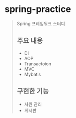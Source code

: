 # spring-practice
> Spring 프레임워크 스터디
> 
> ## 주요 내용
> + DI
> + AOP
> + Transactoion
> + MVC
> + Mybatis
> 
> ## 구현한 기능
> + 사원 관리
> + 게시판
